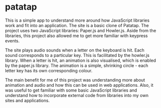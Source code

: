 # patatap

This is a simple app to understand more around how JavaScript libraries work and fit into an application. The site is a basic clone of Patatap. The project uses two JavaScript libraries: Paper.js and Howler.js. Aside from the libraries, this project also allowed me to get more familiar with keypress events.

The site plays audio sounds when a letter on the keyboard is hit. Each sound corresponds to a particular key. This is facilitated by the howler.js library. When a letter is hit, an animation is also visualised, which is enabled by the paper.js library. The animation is a simple, shrinking circle - each letter key has its own corresponding colour. 

The main benefit for me of this project was understanding more about animation and audio and how this can be used in web applications. Also, it was useful to get familiar with some basic JavaScript libraries and understand how to incorporate external code from libraries into my own sites and applications. 
